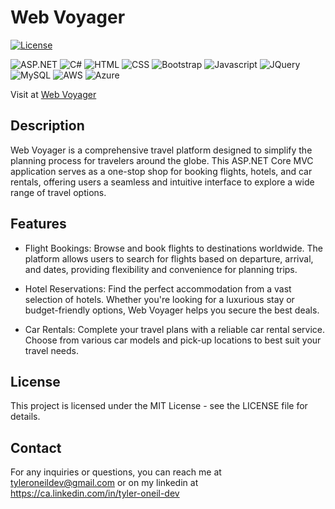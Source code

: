 # Web Voyager

[![License](https://img.shields.io/badge/License-MIT-blue.svg)](https://opensource.org/licenses/MIT)

![ASP.NET](https://img.shields.io/badge/ASP.NET-5C2D91?style=for-the-badge&logo=.net&logoColor=white)
![C#](https://img.shields.io/badge/c%23-%23239120.svg?style=for-the-badge&logo=csharp&logoColor=white)
![HTML](https://img.shields.io/badge/HTML-239120?style=for-the-badge&logo=html5&logoColor=white)
![CSS](https://img.shields.io/badge/CSS3-1572B6?style=for-the-badge&logo=css3&logoColor=white)
![Bootstrap](https://img.shields.io/badge/Bootstrap-563D7C?style=for-the-badge&logo=bootstrap&logoColor=white)
![Javascript](https://img.shields.io/badge/JavaScript-F7DF1E?style=for-the-badge&logo=javascript&logoColor=black)
![JQuery](https://img.shields.io/badge/jQuery-0769AD?style=for-the-badge&logo=jquery&logoColor=white)
![MySQL](https://img.shields.io/badge/MySQL-00000F?style=for-the-badge&logo=mysql&logoColor=white)
![AWS](https://img.shields.io/badge/Amazon_AWS-232F3E?style=for-the-badge&logo=amazon-aws&logoColor=white)
![Azure](https://img.shields.io/badge/Microsoft_Azure-0089D6?style=for-the-badge&logo=microsoft-azure&logoColor=white)

Visit at <a href="http://web-voyager.azurewebsites.net/" target="_blank">Web Voyager</a>

## Description

Web Voyager is a comprehensive travel platform designed to simplify the planning process for travelers around the globe. This ASP.NET Core MVC application serves as a one-stop shop for booking flights, hotels, and car rentals, offering users a seamless and intuitive interface to explore a wide range of travel options.

## Features

- Flight Bookings: Browse and book flights to destinations worldwide. The platform allows users to search for flights based on departure, arrival, and dates, providing flexibility and convenience for planning trips.

- Hotel Reservations: Find the perfect accommodation from a vast selection of hotels. Whether you're looking for a luxurious stay or budget-friendly options, Web Voyager helps you secure the best deals.

- Car Rentals: Complete your travel plans with a reliable car rental service. Choose from various car models and pick-up locations to best suit your travel needs.

## License

This project is licensed under the MIT License - see the LICENSE file for details.

## Contact

For any inquiries or questions, you can reach me at tyleroneildev@gmail.com
or on my linkedin at https://ca.linkedin.com/in/tyler-oneil-dev
